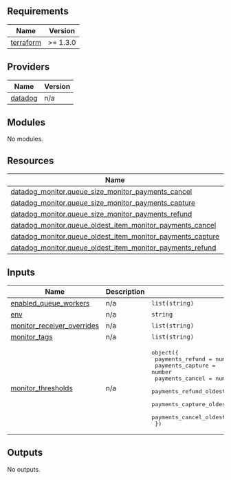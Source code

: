 <!-- BEGIN_TF_DOCS -->
## Requirements

| Name | Version |
|------|---------|
| <a name="requirement_terraform"></a> [terraform](#requirement\_terraform) | >= 1.3.0 |

## Providers

| Name | Version |
|------|---------|
| <a name="provider_datadog"></a> [datadog](#provider\_datadog) | n/a |

## Modules

No modules.

## Resources

| Name | Type |
|------|------|
| [datadog_monitor.queue_size_monitor_payments_cancel](https://registry.terraform.io/providers/datadog/datadog/latest/docs/resources/monitor) | resource |
| [datadog_monitor.queue_size_monitor_payments_capture](https://registry.terraform.io/providers/datadog/datadog/latest/docs/resources/monitor) | resource |
| [datadog_monitor.queue_size_monitor_payments_refund](https://registry.terraform.io/providers/datadog/datadog/latest/docs/resources/monitor) | resource |
| [datadog_monitor.queue_oldest_item_monitor_payments_cancel](https://registry.terraform.io/providers/datadog/datadog/latest/docs/resources/monitor) | resource |
| [datadog_monitor.queue_oldest_item_monitor_payments_capture](https://registry.terraform.io/providers/datadog/datadog/latest/docs/resources/monitor) | resource |
| [datadog_monitor.queue_oldest_item_monitor_payments_refund](https://registry.terraform.io/providers/datadog/datadog/latest/docs/resources/monitor) | resource |

## Inputs

| Name | Description | Type | Default | Required |
|------|-------------|------|---------|:--------:|
| <a name="input_enabled_queue_workers"></a> [enabled\_queue\_workers](#input\_enabled\_queue\_workers) | n/a | `list(string)` | `[]` | no |
| <a name="input_env"></a> [env](#input\_env) | n/a | `string` | n/a | yes |
| <a name="input_monitor_receiver_overrides"></a> [monitor\_receiver\_overrides](#input\_monitor\_receiver\_overrides) | n/a | `list(string)` | `[]` | no |
| <a name="input_monitor_tags"></a> [monitor\_tags](#input\_monitor\_tags) | n/a | `list(string)` | n/a | yes |
| <a name="input_monitor_thresholds"></a> [monitor\_thresholds](#input\_monitor\_thresholds) | n/a | <pre>object({<br>    payments_refund                               = number<br>    payments_capture                              = number<br>    payments_cancel                               = number<br>    payments_refund_oldest_item_delta_in_seconds  = number<br>    payments_capture_oldest_item_delta_in_seconds = number<br>    payments_cancel_oldest_item_delta_in_seconds  = number<br>  })</pre> | n/a | yes |

## Outputs

No outputs.
<!-- END_TF_DOCS -->
